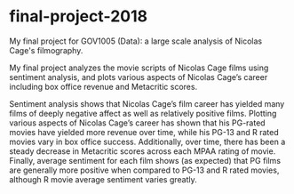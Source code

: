 # final-project-2018

My final project for GOV1005 (Data): a large scale analysis of Nicolas Cage's filmography.  

My final project analyzes the movie scripts of Nicolas Cage films using sentiment analysis, and plots various aspects of Nicolas Cage’s career including box office revenue and Metacritic scores. 

Sentiment analysis shows that Nicolas Cage’s film career has yielded many films of deeply negative affect as well as relatively positive films. Plotting various aspects of Nicolas Cage’s career has shown that his PG-rated movies have yielded more revenue over time, while his PG-13 and R rated movies vary in box office success. Additionally, over time, there has been a steady decrease in Metacritic scores across each MPAA rating of movie. Finally, average sentiment for each film shows (as expected) that PG films are generally more positive when compared to PG-13 and R rated movies, although R movie average sentiment varies greatly. 
